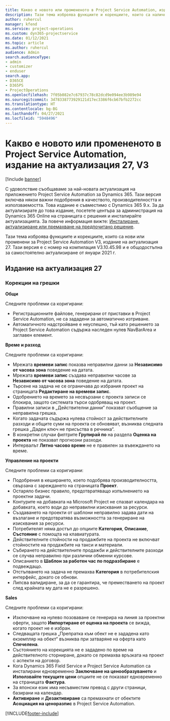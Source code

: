 ```yaml
---
title: Какво е новото или промененото в Project Service Automation, издание на актуализация 27, V3
description: Тази тема изброява функциите и корекциите, които са налични в Project Service Automation V3, издание на актуализация 27, V3.
author: ruhercul
manager: kfend
ms.service: project-operations
ms.custom: dyn365-projectservice
ms.date: 01/12/2021
ms.topic: article
ms.author: ruhercul
audience: Admin
search.audienceType:
- admin
- customizer
- enduser
search.app:
- D365CE
- D365PS
- ProjectOperations
ms.openlocfilehash: 7f05b082e7c67937c78c82dcd9e094ee3b989e94
ms.sourcegitcommit: 3d78338773929121d17ec3386f6cb67bfb2272cc
ms.translationtype: HT
ms.contentlocale: bg-BG
ms.lasthandoff: 04/27/2021
ms.locfileid: "5948496"
---
```

# <a name="whats-new-or-changed-in-project-service-automation-update-release-27-v3"></a>Какво е новото или промененото в Project Service Automation, издание на актуализация 27, V3

[!include [banner](../includes/psa-now-project-operations.md)]

С удоволствие съобщаваме за най-новата актуализация на приложението Project Service Automation за Dynamics 365. Тази версия включва някои важни подобрения в качеството, производителността и използваемостта. Това издание е съвместимо с Dynamics 365 9.x. За да актуализирате до това издание, посетете центъра за администрация на Dynamics 365 Online на страницата с решения и инсталирайте актуализацията. За повече информация вижте: [Инсталиране, актуализиране или премахване на предпочитано решение](/power-platform/admin/install-remove-preferred-solution).

Тази тема изброява функциите и корекциите, които са нови или променени за Project Service Automation V3, издание на актуализация 27. Тази версия е с номер на компилация V3.10.45.98 и е общодостъпна за самостоятелно актуализиране от януари 2021 г.

## <a name="update-release-27"></a>Издание на актуализация 27

### <a name="bug-fixes"></a>Корекции на грешки

**Общи**

Следните проблеми са коригирани:

- Регистрационните файлове, генерирани от приставки в Project Service Automation, не са зададени за автоматично изтриване.
- Автоматичното надстройване е неуспешно, тъй като решението за Project Service Automation съдържа наследен нулев NavBarArea и заглавен елемент.

**Време и разход**

Следните проблеми са коригирани:

- Мрежата **времеви запис** показва неправилни данни за **Независимо от часова зона** поведение на датата.
- Мрежата **времеви запис** създава неправилни часове за **Независимо от часова зона** поведение на датата.
- Търсене на задача не се ограничава до избрания проект на страницата **Редактиране на времеви запис**.
- Одобрението на времето за несвързани с проекта записи се блокира, защото системата търси одобряващ на проект.
- Правилни записи в „Действителни данни” показват съобщение за неправилна грешка.
- Когато задачата съдържа нулева стойност за действителните разходи и общите суми на проекта се обновяват, възниква следната грешка „Даден ключ не присъства в речника“.
- В конкретни случаи филтрите **Групирай по** на раздела **Оценка на проекта** не показват прогнозни разходи.
- Интервалът **Лятно часово време** не е правилен за въвеждането на време.

**Управление на проекти**

Следните проблеми са коригирани:

- Подобрения в кеширането, което подобрява производителността, свързана с зареждането на страницата **Проект**.
- Остаряло бизнес правило, предотвратяващо изпълнението на проектни задачи.
- Контурите на добавката на Microsoft Project не спазват календара на добавката, което води до неправилни изисквания за ресурси.
- Създаването на проекти от шаблони неправилно задава дати на възлагане и предотвратява възможността за генериране на изисквания за ресурси.
- Потребителят няма достъп до опциите **Категория**, **Описание**, **Състояние** с помощта на клавиатурата.
- Действителните стойности на продажбите на проекта не включват стойностите на продажбите на такси и материали.
- Събирането на действителните продажби и действителните разходи се случва неправилно при различни обменни курсове.
- Описанието в **Шаблон за работен час по подразбиране** е подвеждащо.
- Отстъпването на задача не премахва **Категория** в потребителския интерфейс, докато се обнови.
- Липсва валидиране, за да се гарантира, че преместването на проект след крайната му дата не е разрешено.

**Sales**

Следните проблеми са коригирани:

- Изключване на нулево позоваване се генерира на линия за проектни оферти, защото **Импортиране от оценка на проекта** се вижда, когато проект не е избран.
- Следващата грешка „Препратка към обект не е зададена като екземпляр на обект“ възниква при затваряне на оферта като **Спечелена**.
- Състоянието на корекцията не е зададено по време на действителното сторниране, докато се премахва връзката на проект с аспекти на договор.
- Кога Dynamics 365 Field Service и Project Service Automation са инсталирани едновременно **Заключване на ценообразуването** и **Използвайте текущите цени** опциите не се показват едновременно на страницата **Фактура**.
- За японски език има несъвместим превод с други страници, базирани на календар.
- **Активиране** и **Дезактивиране** са премахнати от обектите **Асоциация на ценоразпис** в Project Service Automation.


[!INCLUDE[footer-include](../includes/footer-banner.md)]